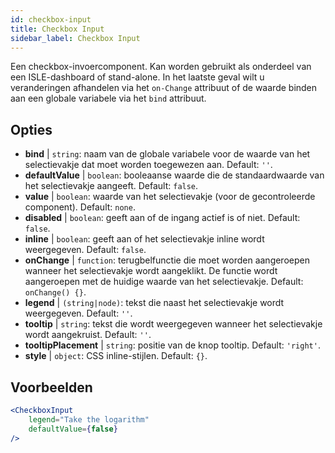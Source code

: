 ```yaml
---
id: checkbox-input
title: Checkbox Input
sidebar_label: Checkbox Input
---
```


Een checkbox-invoercomponent. Kan worden gebruikt als onderdeel van een ISLE-dashboard of stand-alone. In het laatste geval wilt u veranderingen afhandelen via het `on-Change` attribuut of de waarde binden aan een globale variabele via het `bind` attribuut.

## Opties

* __bind__ | `string`: naam van de globale variabele voor de waarde van het selectievakje dat moet worden toegewezen aan. Default: `''`.
* __defaultValue__ | `boolean`: booleaanse waarde die de standaardwaarde van het selectievakje aangeeft. Default: `false`.
* __value__ | `boolean`: waarde van het selectievakje (voor de gecontroleerde component). Default: `none`.
* __disabled__ | `boolean`: geeft aan of de ingang actief is of niet. Default: `false`.
* __inline__ | `boolean`: geeft aan of het selectievakje inline wordt weergegeven. Default: `false`.
* __onChange__ | `function`: terugbelfunctie die moet worden aangeroepen wanneer het selectievakje wordt aangeklikt. De functie wordt aangeroepen met de huidige waarde van het selectievakje. Default: `onChange() {}`.
* __legend__ | `(string|node)`: tekst die naast het selectievakje wordt weergegeven. Default: `''`.
* __tooltip__ | `string`: tekst die wordt weergegeven wanneer het selectievakje wordt aangekruist. Default: `''`.
* __tooltipPlacement__ | `string`: positie van de knop tooltip. Default: `'right'`.
* __style__ | `object`: CSS inline-stijlen. Default: `{}`.


## Voorbeelden

```jsx live
<CheckboxInput
    legend="Take the logarithm"
    defaultValue={false}
/>
```

